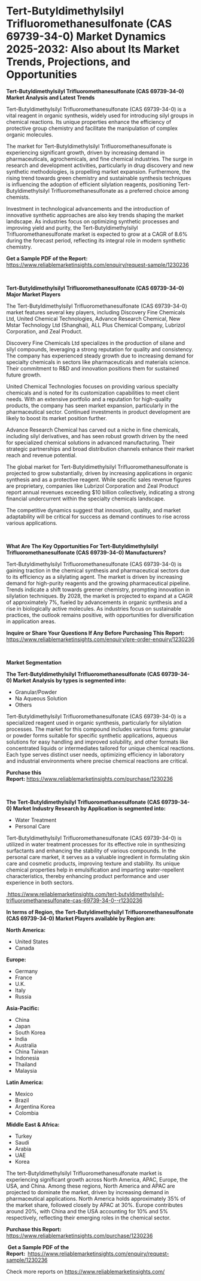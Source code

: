 <p><h1>Tert-Butyldimethylsilyl Trifluoromethanesulfonate (CAS 69739-34-0) Market Dynamics 2025-2032: Also about Its Market Trends, Projections, and Opportunities</h1></p><p><strong>Tert-Butyldimethylsilyl Trifluoromethanesulfonate (CAS 69739-34-0) Market Analysis and Latest Trends</strong></p>
<p><p>Tert-Butyldimethylsilyl Trifluoromethanesulfonate (CAS 69739-34-0) is a vital reagent in organic synthesis, widely used for introducing silyl groups in chemical reactions. Its unique properties enhance the efficiency of protective group chemistry and facilitate the manipulation of complex organic molecules. </p><p>The market for Tert-Butyldimethylsilyl Trifluoromethanesulfonate is experiencing significant growth, driven by increasing demand in pharmaceuticals, agrochemicals, and fine chemical industries. The surge in research and development activities, particularly in drug discovery and new synthetic methodologies, is propelling market expansion. Furthermore, the rising trend towards green chemistry and sustainable synthesis techniques is influencing the adoption of efficient silylation reagents, positioning Tert-Butyldimethylsilyl Trifluoromethanesulfonate as a preferred choice among chemists.</p><p>Investment in technological advancements and the introduction of innovative synthetic approaches are also key trends shaping the market landscape. As industries focus on optimizing synthetic processes and improving yield and purity, the Tert-Butyldimethylsilyl Trifluoromethanesulfonate market is expected to grow at a CAGR of 8.6% during the forecast period, reflecting its integral role in modern synthetic chemistry.</p></p>
<p><strong>Get a Sample PDF of the Report:&nbsp;</strong> <a href="https://www.reliablemarketinsights.com/enquiry/request-sample/1230236?utm_campaign=2118&utm_medium=2&utm_source=Github&utm_content=ia&utm_term=03022025&utm_id=tert-butyldimethylsilyl-trifluoromethanesulfonate-cas-69739-34-0">https://www.reliablemarketinsights.com/enquiry/request-sample/1230236</a></p>
<p>&nbsp;</p>
<p><strong>Tert-Butyldimethylsilyl Trifluoromethanesulfonate (CAS 69739-34-0) Major Market Players</strong></p>
<p><p>The Tert-Butyldimethylsilyl Trifluoromethanesulfonate (CAS 69739-34-0) market features several key players, including Discovery Fine Chemicals Ltd, United Chemical Technologies, Advance Research Chemical, New Mstar Technology Ltd (Shanghai), ALL Plus Chemical Company, Lubrizol Corporation, and Zeal Product. </p><p>Discovery Fine Chemicals Ltd specializes in the production of silane and silyl compounds, leveraging a strong reputation for quality and consistency. The company has experienced steady growth due to increasing demand for specialty chemicals in sectors like pharmaceuticals and materials science. Their commitment to R&D and innovation positions them for sustained future growth.</p><p>United Chemical Technologies focuses on providing various specialty chemicals and is noted for its customization capabilities to meet client needs. With an extensive portfolio and a reputation for high-quality products, the company has seen market expansion, particularly in the pharmaceutical sector. Continued investments in product development are likely to boost its market position further.</p><p>Advance Research Chemical has carved out a niche in fine chemicals, including silyl derivatives, and has seen robust growth driven by the need for specialized chemical solutions in advanced manufacturing. Their strategic partnerships and broad distribution channels enhance their market reach and revenue potential.</p><p>The global market for Tert-Butyldimethylsilyl Trifluoromethanesulfonate is projected to grow substantially, driven by increasing applications in organic synthesis and as a protective reagent. While specific sales revenue figures are proprietary, companies like Lubrizol Corporation and Zeal Product report annual revenues exceeding $10 billion collectively, indicating a strong financial undercurrent within the specialty chemicals landscape.</p><p>The competitive dynamics suggest that innovation, quality, and market adaptability will be critical for success as demand continues to rise across various applications.</p></p>
<p>&nbsp;</p>
<p><strong>What Are The Key Opportunities For Tert-Butyldimethylsilyl Trifluoromethanesulfonate (CAS 69739-34-0) Manufacturers?</strong></p>
<p><p>Tert-Butyldimethylsilyl Trifluoromethanesulfonate (CAS 69739-34-0) is gaining traction in the chemical synthesis and pharmaceutical sectors due to its efficiency as a silylating agent. The market is driven by increasing demand for high-purity reagents and the growing pharmaceutical pipeline. Trends indicate a shift towards greener chemistry, prompting innovation in silylation techniques. By 2028, the market is projected to expand at a CAGR of approximately 7%, fueled by advancements in organic synthesis and a rise in biologically active molecules. As industries focus on sustainable practices, the outlook remains positive, with opportunities for diversification in application areas.</p></p>
<p><strong>Inquire or Share Your Questions If Any Before Purchasing This Report:</strong> <a href="https://www.reliablemarketinsights.com/enquiry/pre-order-enquiry/1230236?utm_campaign=2118&utm_medium=2&utm_source=Github&utm_content=ia&utm_term=03022025&utm_id=tert-butyldimethylsilyl-trifluoromethanesulfonate-cas-69739-34-0">https://www.reliablemarketinsights.com/enquiry/pre-order-enquiry/1230236</a></p>
<p>&nbsp;</p>
<p><strong>Market Segmentation</strong></p>
<p><strong>The Tert-Butyldimethylsilyl Trifluoromethanesulfonate (CAS 69739-34-0) Market Analysis by types is segmented into:</strong></p>
<p><ul><li>Granular/Powder</li><li>Na Aqueous Solution</li><li>Others</li></ul></p>
<p><p>Tert-Butyldimethylsilyl Trifluoromethanesulfonate (CAS 69739-34-0) is a specialized reagent used in organic synthesis, particularly for silylation processes. The market for this compound includes various forms: granular or powder forms suitable for specific synthetic applications, aqueous solutions for easy handling and improved solubility, and other formats like concentrated liquids or intermediates tailored for unique chemical reactions. Each type serves distinct user needs, optimizing efficiency in laboratory and industrial environments where precise chemical reactions are critical.</p></p>
<p><strong>Purchase this Report:&nbsp;</strong><a href="https://www.reliablemarketinsights.com/purchase/1230236?utm_campaign=2118&utm_medium=2&utm_source=Github&utm_content=ia&utm_term=03022025&utm_id=tert-butyldimethylsilyl-trifluoromethanesulfonate-cas-69739-34-0">https://www.reliablemarketinsights.com/purchase/1230236</a></p>
<p>&nbsp;</p>
<p><strong>The Tert-Butyldimethylsilyl Trifluoromethanesulfonate (CAS 69739-34-0) Market Industry Research by Application is segmented into:</strong></p>
<p><ul><li>Water Treatment</li><li>Personal Care</li></ul></p>
<p><p>Tert-Butyldimethylsilyl Trifluoromethanesulfonate (CAS 69739-34-0) is utilized in water treatment processes for its effective role in synthesizing surfactants and enhancing the stability of various compounds. In the personal care market, it serves as a valuable ingredient in formulating skin care and cosmetic products, improving texture and stability. Its unique chemical properties help in emulsification and imparting water-repellent characteristics, thereby enhancing product performance and user experience in both sectors.</p></p>
<p><a href="https://www.reliablemarketinsights.com/tert-butyldimethylsilyl-trifluoromethanesulfonate-cas-69739-34-0--r1230236?utm_campaign=2118&utm_medium=2&utm_source=Github&utm_content=ia&utm_term=03022025&utm_id=tert-butyldimethylsilyl-trifluoromethanesulfonate-cas-69739-34-0">&nbsp;https://www.reliablemarketinsights.com/tert-butyldimethylsilyl-trifluoromethanesulfonate-cas-69739-34-0--r1230236</a></p>
<p><strong>In terms of Region, the Tert-Butyldimethylsilyl Trifluoromethanesulfonate (CAS 69739-34-0) Market Players available by Region are:</strong></p>
<p>
    <p> <strong> North America: </strong>
        <ul>
            <li>United States</li>
            <li>Canada</li>
        </ul>
        </p> 
    <p> <strong> Europe: </strong>
        <ul>
            <li>Germany</li>
            <li>France</li>
            <li>U.K.</li>
            <li>Italy</li>
            <li>Russia</li>
        </ul>
        </p> 
    <p> <strong> Asia-Pacific: </strong>
        <ul>
            <li>China</li>
            <li>Japan</li>
            <li>South Korea</li>
            <li>India</li>
            <li>Australia</li>
            <li>China Taiwan</li>
            <li>Indonesia</li>
            <li>Thailand</li>
            <li>Malaysia</li>
        </ul>
        </p> 
    <p> <strong> Latin America: </strong>
        <ul>
            <li>Mexico</li>
            <li>Brazil</li>
            <li>Argentina Korea</li>
            <li>Colombia</li>
        </ul>
        </p> 
    <p> <strong> Middle East & Africa: </strong>
        <ul>
            <li>Turkey</li>
            <li>Saudi</li>
            <li>Arabia</li>
            <li>UAE</li>
            <li>Korea</li>
        </ul>
    </p>
    </p>
<p><p>The tert-Butyldimethylsilyl Trifluoromethanesulfonate market is experiencing significant growth across North America, APAC, Europe, the USA, and China. Among these regions, North America and APAC are projected to dominate the market, driven by increasing demand in pharmaceutical applications. North America holds approximately 35% of the market share, followed closely by APAC at 30%. Europe contributes around 20%, with China and the USA accounting for 10% and 5% respectively, reflecting their emerging roles in the chemical sector.</p></p>
<p><strong>Purchase this Report: </strong><a href="https://www.reliablemarketinsights.com/purchase/1230236?utm_campaign=2118&utm_medium=2&utm_source=Github&utm_content=ia&utm_term=03022025&utm_id=tert-butyldimethylsilyl-trifluoromethanesulfonate-cas-69739-34-0">https://www.reliablemarketinsights.com/purchase/1230236</a></p>
<p>&nbsp;<strong>Get a Sample PDF of the Report:&nbsp;&nbsp;</strong><a href="https://www.reliablemarketinsights.com/enquiry/request-sample/1230236?utm_campaign=2118&utm_medium=2&utm_source=Github&utm_content=ia&utm_term=03022025&utm_id=tert-butyldimethylsilyl-trifluoromethanesulfonate-cas-69739-34-0">https://www.reliablemarketinsights.com/enquiry/request-sample/1230236</a></p>
<p><strong></strong></p>
<p>Check more reports on <a href="https://www.reliablemarketinsights.com/?utm_campaign=2118&utm_medium=2&utm_source=Github&utm_content=ia&utm_term=03022025&utm_id=tert-butyldimethylsilyl-trifluoromethanesulfonate-cas-69739-34-0">https://www.reliablemarketinsights.com/</a></p>